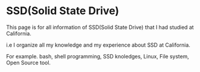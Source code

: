 # SSD(Solid State Drive)

This page is for all information of SSD(Solid State Drive) that I had studied at California. 

i.e I organize all my knowledge and my experience about SSD at California.   

For example. bash, shell programming, SSD knoledges, Linux, File system, Open Source tool. 

